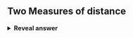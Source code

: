 ## Two Measures of distance&nbsp;
<details>
<summary><b>Reveal answer</b></summary>
<img src="../../../../../media/paste-bab8161e150c80c56e43f2b8dea051b64717f714.jpg">
</details>
